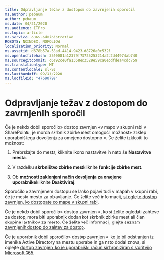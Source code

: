 ```yaml
---
title: Odpravljanje težav z dostopom do zavrnjenih sporočil
ms.author: pebaum
author: pebaum
ms.date: 04/21/2020
ms.audience: ITPro
ms.topic: article
ms.service: o365-administration
ROBOTS: NOINDEX, NOFOLLOW
localization_priority: Normal
ms.assetid: d678b57a-53ad-4414-9423-d8726a0c532f
ms.openlocfilehash: 3550081a12379f73725253214a2c2d44974ab740
ms.sourcegitcommit: c6692ce0fa1358ec3529e59ca0ecdfdea4cdc759
ms.translationtype: MT
ms.contentlocale: sl-SI
ms.lasthandoff: 09/14/2020
ms.locfileid: "47690799"
---
```

# <a name="troubleshoot-access-denied-messages"></a>Odpravljanje težav z dostopom do zavrnjenih sporočil

Če je nekdo dobil sporočilo» dostop zavrnjen «v mapo v skupni rabi v SharePointu, je morda skrbnik zbirke mest omogočil možnost» zaklep uporabniškega dovoljenja za omejeno dostopno «. Če želite izklopiti to možnost: 
  
1. Prebrskajte do mesta, kliknite ikono nastavitve in nato še **Nastavitve mesta**.
    
2. V razdelku **skrbništvo zbirke mest**kliknite **funkcije zbirke mest**.
    
3. Ob **možnosti zaklenjeni način dovoljenja za omejene uporabnike**kliknite **Deaktiviraj**.
    
Sporočilo o zavrnjenem dostopu se lahko pojavi tudi v mapah v skupni rabi, če je mesto mesto za objavljanje. Če želite več informacij, [si oglejte dostop zavrnjen, ko dostopate do mape v skupni rabi](https://go.microsoft.com/fwlink/?linkid=2004317).
  
Če je nekdo dobil sporočilo» dostop zavrnjen «, ko si želite ogledati zahteve za dostop, mora biti uporabnik dodan kot skrbnik zbirke mest ali član skupine lastnikov za mesto. Če želite več informacij, glejte [seznam zavrnjenih dostop do zahtev za dostop](https://go.microsoft.com/fwlink/?linkid=2004220).
  
Če je uporabnik dobil sporočilo» dostop zavrnjen «, ko je bil odstranjen iz imenika Active Directory na mestu uporabe in ga nato dodal znova, si oglejte [dostop zavrnjen, ko je uporabniški račun sinhroniziran s storitvijo Microsoft 365](https://go.microsoft.com/fwlink/?linkid=2004318).
  

